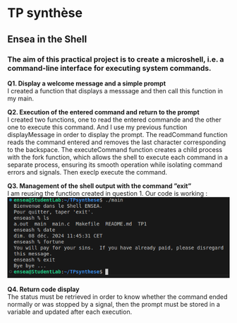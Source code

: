 # TP synthèse
## Ensea in the Shell
### The aim of this practical project is to create a microshell, i.e. a command-line interface for executing system commands.


**Q1. Display a welcome message and a simple prompt**    
I created a function that displays a messsage and then call this function in my main.

**Q2. Execution of the entered command and return to the prompt**  
I created two functions, one to read the entered commande and the other one to execute this command. And I use my previous function displayMessage in order to display the prompt. The readCommand function reads the command entered and removes the last character corresponding to the backspace. The executeCommand function creates a child process with the fork function, which allows the shell to execute each command in a separate process, ensuring its smooth operation while isolating command errors and signals. Then execlp execute the command.

**Q3. Management of the shell output with the command ”exit”**  
I am reusing the function created in question 1. Our code is working :  
![Microshell](microshell.PNG)

**Q4. Return code display**  
The status must be retrieved in order to know whether the command ended normally or was stopped by a signal, then the prompt must be stored in a variable and updated after each execution.

